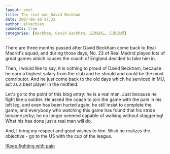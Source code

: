 ```yaml
---
layout: post
title: The real man_David Beckham
date: 2007-06-10 17:33
author: alvachien
comments: true
categories: [Beckham, David Beckham, 五洲足坛, 贝克汉姆]
---
```

There are three months passed after David Beckham come back to Real Madrid's squad, and during those days, No. 23 of Real Madrid played lots of great games which causes the coach of England decided to take him in.
 
Then, I would like to say, it is nothing to proud of David Beckham, because he earn a highest salary from the club and he should and could be the most contributor. And he just come back to the old days which he serviced in MU, act as a best player in the midfield.
 
Let's go to the point of this blog entry: he is a real man. Just because he fight like a soldier. He asked the coach to join the game with the pain in his left leg, and even has been hurted again, he still insist to complete the game, and everybody who watching this game has found that his stride became jerky; he no longer seemed capable of walking without staggering! What his has done just a real man will do.
 
And, I bring my respect and good wishes to him. Wish he realizes the objective - go to the US with the cup of the league.

[!Keep fighting with pain](/assets/uploads/2017/06/Img250484373.jpg)

